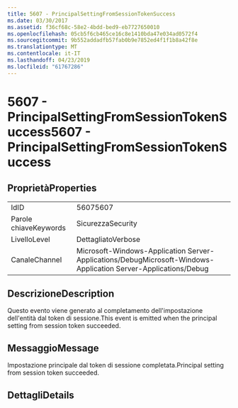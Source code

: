 ```yaml
---
title: 5607 - PrincipalSettingFromSessionTokenSuccess
ms.date: 03/30/2017
ms.assetid: f36cf68c-58e2-4bdd-bed9-eb7727650010
ms.openlocfilehash: 05cb5f6cb465ce16c8e1410bda47e034ad0572f4
ms.sourcegitcommit: 9b552addadfb57fab0b9e7852ed4f1f1b8a42f8e
ms.translationtype: MT
ms.contentlocale: it-IT
ms.lasthandoff: 04/23/2019
ms.locfileid: "61767286"
---
```

# <a name="5607---principalsettingfromsessiontokensuccess"></a><span data-ttu-id="f7cd4-102">5607 - PrincipalSettingFromSessionTokenSuccess</span><span class="sxs-lookup"><span data-stu-id="f7cd4-102">5607 - PrincipalSettingFromSessionTokenSuccess</span></span>
## <a name="properties"></a><span data-ttu-id="f7cd4-103">Proprietà</span><span class="sxs-lookup"><span data-stu-id="f7cd4-103">Properties</span></span>  
  
|||  
|-|-|  
|<span data-ttu-id="f7cd4-104">Id</span><span class="sxs-lookup"><span data-stu-id="f7cd4-104">ID</span></span>|<span data-ttu-id="f7cd4-105">5607</span><span class="sxs-lookup"><span data-stu-id="f7cd4-105">5607</span></span>|  
|<span data-ttu-id="f7cd4-106">Parole chiave</span><span class="sxs-lookup"><span data-stu-id="f7cd4-106">Keywords</span></span>|<span data-ttu-id="f7cd4-107">Sicurezza</span><span class="sxs-lookup"><span data-stu-id="f7cd4-107">Security</span></span>|  
|<span data-ttu-id="f7cd4-108">Livello</span><span class="sxs-lookup"><span data-stu-id="f7cd4-108">Level</span></span>|<span data-ttu-id="f7cd4-109">Dettagliato</span><span class="sxs-lookup"><span data-stu-id="f7cd4-109">Verbose</span></span>|  
|<span data-ttu-id="f7cd4-110">Canale</span><span class="sxs-lookup"><span data-stu-id="f7cd4-110">Channel</span></span>|<span data-ttu-id="f7cd4-111">Microsoft-Windows-Application Server-Applications/Debug</span><span class="sxs-lookup"><span data-stu-id="f7cd4-111">Microsoft-Windows-Application Server-Applications/Debug</span></span>|  
  
## <a name="description"></a><span data-ttu-id="f7cd4-112">Descrizione</span><span class="sxs-lookup"><span data-stu-id="f7cd4-112">Description</span></span>  
 <span data-ttu-id="f7cd4-113">Questo evento viene generato al completamento dell'impostazione dell'entità dal token di sessione.</span><span class="sxs-lookup"><span data-stu-id="f7cd4-113">This event is emitted when the principal setting from session token succeeded.</span></span>  
  
## <a name="message"></a><span data-ttu-id="f7cd4-114">Messaggio</span><span class="sxs-lookup"><span data-stu-id="f7cd4-114">Message</span></span>  
 <span data-ttu-id="f7cd4-115">Impostazione principale dal token di sessione completata.</span><span class="sxs-lookup"><span data-stu-id="f7cd4-115">Principal setting from session token succeeded.</span></span>  
  
## <a name="details"></a><span data-ttu-id="f7cd4-116">Dettagli</span><span class="sxs-lookup"><span data-stu-id="f7cd4-116">Details</span></span>
